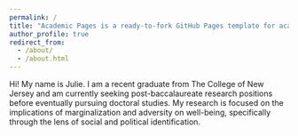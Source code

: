 ```yaml
---
permalink: /
title: "Academic Pages is a ready-to-fork GitHub Pages template for academic personal websites"
author_profile: true
redirect_from: 
  - /about/
  - /about.html
---
```


Hi! My name is Julie. I am a recent graduate from The College of New Jersey and am currently seeking post-baccalaureate research positions before eventually pursuing doctoral studies. My research is focused on the implications of marginalization and adversity on well-being, specifically through the lens of social and political identification.

